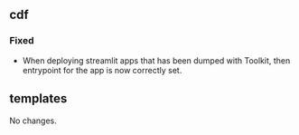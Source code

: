 ## cdf 

### Fixed

- When deploying streamlit apps that has been dumped with Toolkit, then
entrypoint for the app is now correctly set.

## templates

No changes.